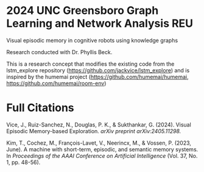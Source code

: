 # 2024 UNC Greensboro Graph Learning and Network Analysis REU
Visual episodic memory in cognitive robots using knowledge graphs

Research conducted with Dr. Phyllis Beck.

This is a research concept that modifies the existing code from the lstm_explore repository (https://github.com/jackvice/lstm_explore) and is inspired by the humemai project (https://github.com/humemai/humemai, https://github.com/humemai/room-env)

# Full Citations
Vice, J., Ruiz-Sanchez, N., Douglas, P. K., & Sukthankar, G. (2024). Visual Episodic Memory-based Exploration. *arXiv preprint arXiv:2405.11298.*

Kim, T., Cochez, M., François-Lavet, V., Neerincx, M., & Vossen, P. (2023, June). A machine with short-term, episodic, and semantic memory systems. In *Proceedings of the AAAI Conference on Artificial Intelligence* (Vol. 37, No. 1, pp. 48-56).






